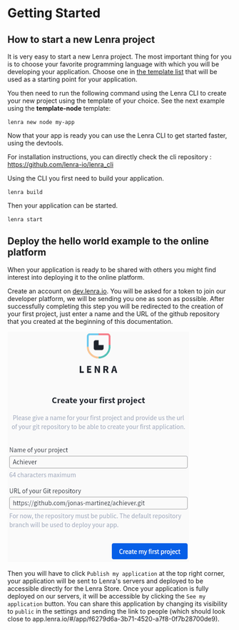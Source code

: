 # Getting Started

## How to start a new Lenra project

It is very easy to start a new Lenra project. The most important thing for you is to choose your favorite programming language with which you will be developing your application.
Choose one in [the template list](https://github.com/orgs/lenra-io/repositories?q=&type=template&language=&sort=stargazers) that will be used as a starting point for your application. 

You then need to run the following command using the Lenra CLI to create your new project using the template of your choice. See the next example using the **template-node** template:

```console
lenra new node my-app
```


Now that your app is ready you can use the Lenra CLI to get started faster, using the devtools.

For installation instructions, you can directly check the cli repository : https://github.com/lenra-io/lenra_cli

Using the CLI you first need to build your application.

```console
lenra build
```

Then your application can be started.

```console
lenra start
```

## Deploy the hello world example to the online platform

When your application is ready to be shared with others you might find interest into deploying it to the online platform.

Create an account on [dev.lenra.io](http://dev.lenra.io). You will be asked for a token to join our developer platform, we will be sending you one as soon as possible. After successfully completing this step you will be redirected to the creation of your first project, just enter a name and the URL of the github repository that you created at the beginning of this documentation.

![New Lenra project](./img/new-lenra-project.png)

Then you will have to click `Publish my application` at the top right corner, your application will be sent to Lenra's servers and deployed to be accessible directly for the Lenra Store. Once your application is fully deployed on our servers, it will be accessible by clicking the `See my application` button. You can share this application by changing its visibility to `public` in the settings and sending the link to people (which should look close to app.lenra.io/#/app/f6279d6a-3b71-4520-a7f8-0f7b28700de9).